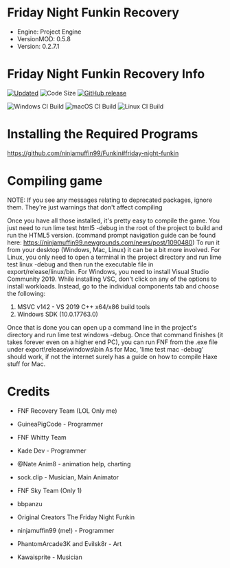 # Friday Night Funkin Recovery
* Engine: Project Engine
* VersionMOD: 0.5.8
* Version: 0.2.7.1
# Friday Night Funkin Recovery Info
[![Updated](https://img.shields.io/github/last-commit/ProjectFNF/ProjectFNF?label=Updated&style=for-the-badge)](https://github.com/ProjectFNF/ProjectFNF/commits/main)
![Code Size](https://img.shields.io/github/languages/code-size/ProjectFNF/ProjectFNF?style=for-the-badge)
[![GitHub release](https://img.shields.io/github/v/tag/ProjectFNF/ProjectFNF?label=release&style=for-the-badge)](https://github.com/ProjectFNF/ProjectFNF/releases/latest)

![Windows CI Build](https://img.shields.io/github/workflow/status/ProjectFNF/ProjectFNF/Windows%20Build/main?label=Windows%20CI%20Build&style=for-the-badge)
![macOS CI Build](https://img.shields.io/github/workflow/status/ProjectFNF/ProjectFNF/macOS%20Build/main?label=macOS%20CI%20Build&style=for-the-badge)
![Linux CI Build](https://img.shields.io/github/workflow/status/ProjectFNF/ProjectFNF/Linux%20Build/main?label=Linux%20CI%20Build&style=for-the-badge)
# Installing the Required Programs
https://github.com/ninjamuffin99/Funkin#friday-night-funkin

# Compiling game
NOTE: If you see any messages relating to deprecated packages, ignore them. They're just warnings that don't affect compiling

Once you have all those installed, it's pretty easy to compile the game. You just need to run lime test html5 -debug in the root of the project to build and run the HTML5 version. (command prompt navigation guide can be found here: https://ninjamuffin99.newgrounds.com/news/post/1090480) To run it from your desktop (Windows, Mac, Linux) it can be a bit more involved. For Linux, you only need to open a terminal in the project directory and run lime test linux -debug and then run the executable file in export/release/linux/bin. For Windows, you need to install Visual Studio Community 2019. While installing VSC, don't click on any of the options to install workloads. Instead, go to the individual components tab and choose the following:

1. MSVC v142 - VS 2019 C++ x64/x86 build tools
2. Windows SDK (10.0.17763.0)

Once that is done you can open up a command line in the project's directory and run lime test windows -debug. Once that command finishes (it takes forever even on a higher end PC), you can run FNF from the .exe file under export\release\windows\bin As for Mac, 'lime test mac -debug' should work, if not the internet surely has a guide on how to compile Haxe stuff for Mac.

# Credits 

* FNF Recovery Team (LOL Only me)
* GuineaPigCode - Programmer

* FNF Whitty Team
* Kade Dev - Programmer
* @Nate Anim8 - animation help, charting
* sock.clip - Musician, Main Animator

* FNF Sky Team (Only 1)
* bbpanzu

* Original Creators The Friday Night Funkin
* ninjamuffin99 (me!) - Programmer
* PhantomArcade3K and Evilsk8r - Art
* Kawaisprite - Musician
